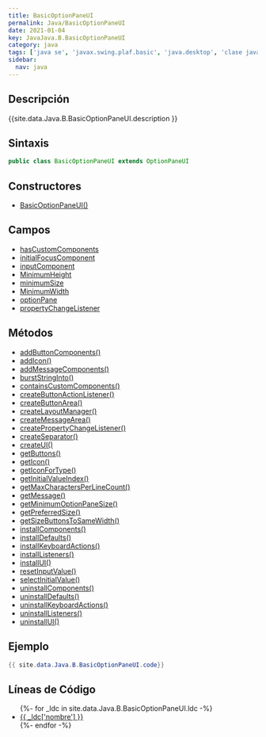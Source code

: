 ```yaml
---
title: BasicOptionPaneUI
permalink: Java/BasicOptionPaneUI
date: 2021-01-04
key: JavaJava.B.BasicOptionPaneUI
category: java
tags: ['java se', 'javax.swing.plaf.basic', 'java.desktop', 'clase java', 'Java 1.0']
sidebar: 
  nav: java
---
```


## Descripción
{{site.data.Java.B.BasicOptionPaneUI.description }}

## Sintaxis
~~~java
public class BasicOptionPaneUI extends OptionPaneUI
~~~

## Constructores
* [BasicOptionPaneUI()](/Java/BasicOptionPaneUI/BasicOptionPaneUI/)

## Campos
* [hasCustomComponents](/Java/BasicOptionPaneUI/hasCustomComponents)
* [initialFocusComponent](/Java/BasicOptionPaneUI/initialFocusComponent)
* [inputComponent](/Java/BasicOptionPaneUI/inputComponent)
* [MinimumHeight](/Java/BasicOptionPaneUI/MinimumHeight)
* [minimumSize](/Java/BasicOptionPaneUI/minimumSize)
* [MinimumWidth](/Java/BasicOptionPaneUI/MinimumWidth)
* [optionPane](/Java/BasicOptionPaneUI/optionPane)
* [propertyChangeListener](/Java/BasicOptionPaneUI/propertyChangeListener)

## Métodos
* [addButtonComponents()](/Java/BasicOptionPaneUI/addButtonComponents)
* [addIcon()](/Java/BasicOptionPaneUI/addIcon)
* [addMessageComponents()](/Java/BasicOptionPaneUI/addMessageComponents)
* [burstStringInto()](/Java/BasicOptionPaneUI/burstStringInto)
* [containsCustomComponents()](/Java/BasicOptionPaneUI/containsCustomComponents)
* [createButtonActionListener()](/Java/BasicOptionPaneUI/createButtonActionListener)
* [createButtonArea()](/Java/BasicOptionPaneUI/createButtonArea)
* [createLayoutManager()](/Java/BasicOptionPaneUI/createLayoutManager)
* [createMessageArea()](/Java/BasicOptionPaneUI/createMessageArea)
* [createPropertyChangeListener()](/Java/BasicOptionPaneUI/createPropertyChangeListener)
* [createSeparator()](/Java/BasicOptionPaneUI/createSeparator)
* [createUI()](/Java/BasicOptionPaneUI/createUI)
* [getButtons()](/Java/BasicOptionPaneUI/getButtons)
* [getIcon()](/Java/BasicOptionPaneUI/getIcon)
* [getIconForType()](/Java/BasicOptionPaneUI/getIconForType)
* [getInitialValueIndex()](/Java/BasicOptionPaneUI/getInitialValueIndex)
* [getMaxCharactersPerLineCount()](/Java/BasicOptionPaneUI/getMaxCharactersPerLineCount)
* [getMessage()](/Java/BasicOptionPaneUI/getMessage)
* [getMinimumOptionPaneSize()](/Java/BasicOptionPaneUI/getMinimumOptionPaneSize)
* [getPreferredSize()](/Java/BasicOptionPaneUI/getPreferredSize)
* [getSizeButtonsToSameWidth()](/Java/BasicOptionPaneUI/getSizeButtonsToSameWidth)
* [installComponents()](/Java/BasicOptionPaneUI/installComponents)
* [installDefaults()](/Java/BasicOptionPaneUI/installDefaults)
* [installKeyboardActions()](/Java/BasicOptionPaneUI/installKeyboardActions)
* [installListeners()](/Java/BasicOptionPaneUI/installListeners)
* [installUI()](/Java/BasicOptionPaneUI/installUI)
* [resetInputValue()](/Java/BasicOptionPaneUI/resetInputValue)
* [selectInitialValue()](/Java/BasicOptionPaneUI/selectInitialValue)
* [uninstallComponents()](/Java/BasicOptionPaneUI/uninstallComponents)
* [uninstallDefaults()](/Java/BasicOptionPaneUI/uninstallDefaults)
* [uninstallKeyboardActions()](/Java/BasicOptionPaneUI/uninstallKeyboardActions)
* [uninstallListeners()](/Java/BasicOptionPaneUI/uninstallListeners)
* [uninstallUI()](/Java/BasicOptionPaneUI/uninstallUI)

## Ejemplo
~~~java
{{ site.data.Java.B.BasicOptionPaneUI.code}}
~~~

## Líneas de Código
<ul>
{%- for _ldc in site.data.Java.B.BasicOptionPaneUI.ldc -%}
   <li>
       <a href="{{_ldc['url'] }}">{{ _ldc['nombre'] }}</a>
   </li>
{%- endfor -%}
</ul>

